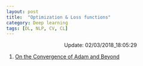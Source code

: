 ```yaml
---
layout: post
title:  "Optimization & Loss functions"
category: Deep learning
tags: [DL, NLP, CV, CL]
---
```






<center> Update: 02/03/2018_18:05:29</center>

  	
1. [ On the Convergence of Adam and Beyond](https://rawgit.com/elbayadm/PaperNotes/master/notes/optimization/2018-On-the-Convergence-of-Adam-and-Beyond.html)
